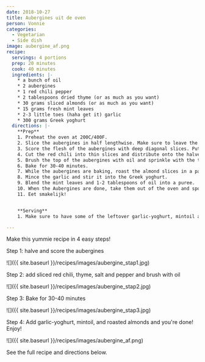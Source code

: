 ```yaml
---
date: 2018-10-27
title: Aubergines uit de oven
person: Vonnie
categories:
  - Vegetarian
  - Side dish
image: aubergine_af.png
recipe:
  servings: 4 portions
  prep: 20 minutes
  cook: 40 minutes
  ingredients: |-
    * a bunch of oil
    * 2 aubergines
    * 1 red chili pepper
    * 2 tablespoons dried thyme (or as much as you want)
    * 30 grams sliced almonds (or as much as you want)
    * 15 grams fresh mint leaves
    * 2-3 little toes (haha get it) garlic
    * 300 grams Greek yoghurt
  directions: |-
    **Prep**
    1. Preheat the oven at 200C/400F.
    2. Slice the aubergines in half lengthwise. Make sure to leave the stems on.
    3. Score the flesh of the aubergines with deep diagonal slices. Put the aubergine halves face-up on an oven dish.
    4. Cut the red chili into thin slices and distribute onto the halved aubergines.
    5. Brush the top of the aubergines with oil and sprinkle with the thyme, and some salt and peper to taste.
    6. Bake for 30-40 minutes.
    7. While the aubergines are baking, roast the almond slices in a pan without any oil or butter until golden.
    8. Mince the garlic and stir it into the Greek yoghurt.
    9. Blend the mint leaves and 1-2 tablespoons of oil into a puree.
    10. When the Aubergines are done, take them out of the oven and spoon on the garlicky yoghurt. Drizzle with the mintoil and sprinkle with the roasted almond slices.
    11. Eet smakelijk!


    **Serving**
    1. Make sure to have some of the leftover garlic-yoghurt, mintoil and almond slices on the side because you're going to want more!

---
```


Make this yummie recipe in 4 easy steps!

Step 1: halve and score the aubergines

![]({{ site.baseurl }}/recipes/images/aubergine_stap1.jpg)

Step 2: add sliced red chili, thyme, salt and pepper and brush with oil

![]({{ site.baseurl }}/recipes/images/aubergine_stap2.jpg)

Step 3: Bake for 30-40 minutes

![]({{ site.baseurl }}/recipes/images/aubergine_stap3.jpg)

Step 4: Add garlic-yoghurt, mintoil, and roasted almonds and you're done! Enjoy!

![]({{ site.baseurl }}/recipes/images/aubergine_af.png)

See the full recipe and directions below.
